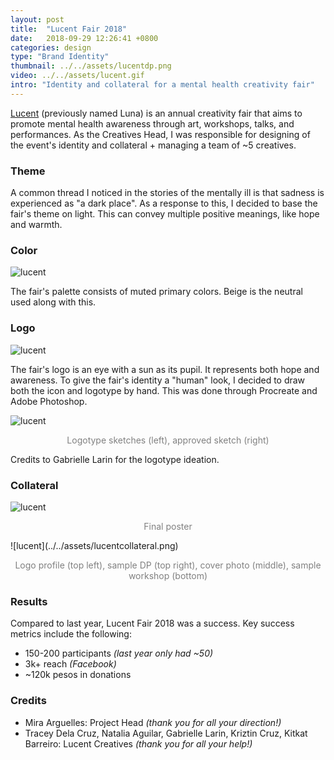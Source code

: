 ```yaml
---
layout: post
title:  "Lucent Fair 2018"
date:   2018-09-29 12:26:41 +0800
categories: design
type: "Brand Identity"
thumbnail: ../../assets/lucentdp.png
video: ../../assets/lucent.gif
intro: "Identity and collateral for a mental health creativity fair"
---
```


[Lucent](https://www.facebook.com/lucentfair/) (previously named Luna) is an annual creativity fair that aims to promote mental health awareness through art, workshops, talks, and performances. As the Creatives Head, I was responsible for designing of the event's identity and collateral + managing a team of ~5 creatives.

### Theme
A common thread I noticed in the stories of the mentally ill is that sadness is experienced as "a dark place". As a response to this, I decided to base the fair's theme on light. This can convey multiple positive meanings, like hope and warmth.  

### Color

![lucent](../../assets/lucentcolor.png)

The fair's palette consists of muted primary colors. Beige is the neutral used along with this.

### Logo
![lucent](../../assets/lucentlogo.png)

The fair's logo is an eye with a sun as its pupil. It represents both hope and awareness.
To give the fair's identity a "human" look, I decided to draw both the icon and logotype by hand. This was done through Procreate and Adobe Photoshop.  

![lucent](../../assets/logosketch.png)
<p style="text-align:center;color:grey;">Logotype sketches (left), approved sketch (right)</p>

Credits to Gabrielle Larin for the logotype ideation.

### Collateral
![lucent](../../assets/mainposter.png)
<p style="text-align:center;color:grey;">Final poster</p>
![lucent](../../assets/lucentcollateral.png)
<p style="text-align:center;color:grey;">Logo profile (top left), sample DP (top right), cover photo (middle), sample workshop (bottom)</p>

### Results
Compared to last year, Lucent Fair 2018 was a success. Key success metrics include the following:
- 150-200 participants *(last year only had ~50)*
- 3k+ reach *(Facebook)*
- ~120k pesos in donations

### Credits
- Mira Arguelles: Project Head *(thank you for all your direction!)*
- Tracey Dela Cruz, Natalia Aguilar, Gabrielle Larin, Kriztin Cruz, Kitkat Barreiro: Lucent Creatives *(thank you for all your help!)*
  